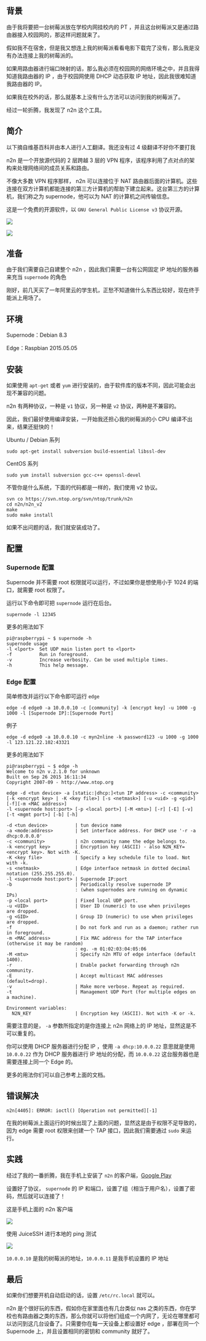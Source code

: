 <!--
树莓派通过 n2n 实现内网穿透
由于我将要把一台树莓派放在学校内网挂校内的 PT ，并且这台树莓派又是通过路由器接入校园网的，那这样问题就来了。
1497689624
-->

## 背景

由于我将要把一台树莓派放在学校内网挂校内的 PT ，并且这台树莓派又是通过路由器接入校园网的，那这样问题就来了。

假如我不在宿舍，但是我又想连上我的树莓派看看电影下载完了没有，那么我是没有办法连接上我的树莓派的。

如果用路由器进行端口映射的话，那么我必须在校园网的网络环境之中，并且我得知道我路由器的 IP ，由于校园网使用 DHCP 动态获取 IP 地址，因此我很难知道我路由器的 IP。

如果我在校外的话，那么就基本上没有什么方法可以访问到我的树莓派了。

经过一轮折腾，我发现了 n2n 这个工具。

## 简介

以下摘自维基百科并由本人进行人工翻译。我还没有过 4 级翻译不好你不要打我

n2n 是一个开放源代码的 2 层跨越 3 层的 VPN 程序，该程序利用了点对点的架构来处理网络间的成员关系和路由。

不像大多数 VPN 程序那样， n2n 可以连接位于 NAT 路由器后面的计算机。这些连接在双方计算机都能连接的第三方计算机的帮助下建立起来。这台第三方的计算机，我们称之为 supernode，他可以为 NAT 的计算机之间传输信息。

这是一个免费的开源软件，以 `GNU General Public License v3` 协议开源。

![](https://imlonghao.b-cdn.net/files/21/5bbb44832154c.jpg)

![](https://imlonghao.b-cdn.net/files/21/5bbb447ddde9a.jpg)

## 准备

由于我们需要自己自建整个 n2n ，因此我们需要一台有公网固定 IP 地址的服务器来充当 `supernode` 的角色

刚好，前几天买了一年阿里云的学生机，正愁不知道做什么东西比较好，现在终于能派上用场了。

## 环境

Supernode：Debian 8.3

Edge：Raspbian 2015.05.05

## 安装

如果使用 `apt-get` 或者 `yum` 进行安装的，由于软件库的版本不同，因此可能会出现不兼容的问题。

n2n 有两种协议，一种是 `v1` 协议，另一种是 `v2` 协议，两种是不兼容的。

因此，我们最好使用编译安装，一开始我还担心我的树莓派的小 CPU 编译不出来，结果还挺快的！

Ubuntu / Debian 系列

```
sudo apt-get install subversion build-essential libssl-dev
```

CentOS 系列

```
sudo yum install subversion gcc-c++ openssl-devel
```

不管你是什么系统，下面的代码都是一样的，我们使用 v2 协议。

```
svn co https://svn.ntop.org/svn/ntop/trunk/n2n
cd n2n/n2n_v2
make
sudo make install
```

如果不出问题的话，我们就安装成功了。

## 配置

### Supernode 配置

Supernode 并不需要 root 权限就可以运行，不过如果你是想使用小于 1024 的端口，就需要 root 权限了。

运行以下命令即可把 `supernode` 运行在后台。

```
supernode -l 12345
```

更多的用法如下

```
pi@raspberrypi ~ $ supernode -h
supernode usage
-l <lport>  Set UDP main listen port to <lport>
-f          Run in foreground.
-v          Increase verbosity. Can be used multiple times.
-h          This help message.
```

### Edge 配置

简单修改并运行以下命令即可运行 `edge`

```
edge -d edge0 -a 10.0.0.10 -c [community] -k [encrypt key] -u 1000 -g 1000 -l [Supernode IP]:[Supernode Port]
```

例子

```
edge -d edge0 -a 10.0.0.10 -c myn2nline -k password123 -u 1000 -g 1000 -l 123.121.22.102:43321
```

更多的用法如下

```
pi@raspberrypi ~ $ edge -h
Welcome to n2n v.2.1.0 for unknown
Built on Sep 26 2015 16:11:34
Copyright 2007-09 - http://www.ntop.org

edge -d <tun device> -a [static:|dhcp:]<tun IP address> -c <community> [-k <encrypt key> | -K <key file>] [-s <netmask>] [-u <uid> -g <gid>][-f][-m <MAC address>]
-l <supernode host:port> [-p <local port>] [-M <mtu>] [-r] [-E] [-v] [-t <mgmt port>] [-b] [-h]

-d <tun device>          | tun device name
-a <mode:address>        | Set interface address. For DHCP use '-r -a dhcp:0.0.0.0'
-c <community>           | n2n community name the edge belongs to.
-k <encrypt key>         | Encryption key (ASCII) - also N2N_KEY=<encrypt key>. Not with -K.
-K <key file>            | Specify a key schedule file to load. Not with -k.
-s <netmask>             | Edge interface netmask in dotted decimal notation (255.255.255.0).
-l <supernode host:port> | Supernode IP:port
-b                       | Periodically resolve supernode IP
                         : (when supernodes are running on dynamic IPs)
-p <local port>          | Fixed local UDP port.
-u <UID>                 | User ID (numeric) to use when privileges are dropped.
-g <GID>                 | Group ID (numeric) to use when privileges are dropped.
-f                       | Do not fork and run as a daemon; rather run in foreground.
-m <MAC address>         | Fix MAC address for the TAP interface (otherwise it may be random)
                         : eg. -m 01:02:03:04:05:06
-M <mtu>                 | Specify n2n MTU of edge interface (default 1400).
-r                       | Enable packet forwarding through n2n community.
-E                       | Accept multicast MAC addresses (default=drop).
-v                       | Make more verbose. Repeat as required.
-t                       | Management UDP Port (for multiple edges on a machine).

Environment variables:
  N2N_KEY                | Encryption key (ASCII). Not with -K or -k.
```

需要注意的是， `-a` 参数所指定的是你连接上 n2n 网络上的 IP 地址，显然这是不可以重复的。

你可以使用 DHCP 服务器进行分配 IP ，使用 `-a dhcp:10.0.0.22` 意思就是使用 `10.0.0.22` 作为 DHCP 服务器进行 IP 地址的分配，而 `10.0.0.22` 这台服务器也是需要连接上同一个 Edge 的。

更多的用法你们可以自己参考上面的文档。

## 错误解决

`n2n[4405]: ERROR: ioctl() [Operation not permitted][-1]`

在我的树莓派上面运行的时候出现了上面的问题，显然这是由于权限不足导致的，因为 edge 需要 root 权限来创建一个 TAP 接口，因此我们需要通过 `sudo` 来运行。

## 实践

经过了我的一番折腾，我在手机上安装了 `n2n` 的客户端，[Google Play](https://play.google.com/store/apps/details?id=org.zhoubug.n2n_gui)

设置好了协议， `supernode` 的 IP 和端口，设置了组（相当于用户名），设置了密码，然后就可以连接了！

这是手机上面的 n2n 客户端

![](https://imlonghao.b-cdn.net/files/21/5bbb44627cf2b.jpg)

使用 JuiceSSH 进行本地的 ping 测试

![](https://imlonghao.b-cdn.net/files/21/5bbb44a466483.jpg)

`10.0.0.10` 是我的树莓派的地址，`10.0.0.11` 是我手机设置的 IP 地址

## 最后

如果你们想要开机自动启动的话，设置 `/etc/rc.local` 就可以。

n2n 是个很好玩的东西，假如你在家里面也有几台类似 nas 之类的东西，你在学校也有路由器之类的东西，那么你就可以将他们组成一个内网了，无论在哪里都可以访问到这几台设备了。只需要你在每一天设备上都设置好 edge ，部署在同一个 Supernode 上，并且设置相同的密钥和 community 就好了。
